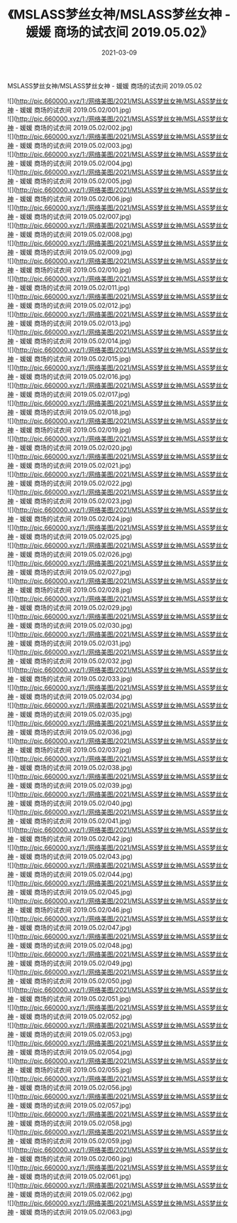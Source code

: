 ﻿---
layout: post
title:  《MSLASS梦丝女神/MSLASS梦丝女神 - 媛媛 商场的试衣间 2019.05.02》
date:   2021-03-09
img: http://pic.660000.xyz/1:/网络美图/2021/MSLASS梦丝女神/MSLASS梦丝女神 - 媛媛 商场的试衣间 2019.05.02/000.jpg
categories: [美女, 清纯, 唯美]
---

MSLASS梦丝女神/MSLASS梦丝女神 - 媛媛 商场的试衣间 2019.05.02

 ![](http://pic.660000.xyz/1:/网络美图/2021/MSLASS梦丝女神/MSLASS梦丝女神 - 媛媛 商场的试衣间 2019.05.02/001.jpg) <br>![](http://pic.660000.xyz/1:/网络美图/2021/MSLASS梦丝女神/MSLASS梦丝女神 - 媛媛 商场的试衣间 2019.05.02/002.jpg) <br>![](http://pic.660000.xyz/1:/网络美图/2021/MSLASS梦丝女神/MSLASS梦丝女神 - 媛媛 商场的试衣间 2019.05.02/003.jpg) <br>![](http://pic.660000.xyz/1:/网络美图/2021/MSLASS梦丝女神/MSLASS梦丝女神 - 媛媛 商场的试衣间 2019.05.02/004.jpg) <br>![](http://pic.660000.xyz/1:/网络美图/2021/MSLASS梦丝女神/MSLASS梦丝女神 - 媛媛 商场的试衣间 2019.05.02/005.jpg) <br>![](http://pic.660000.xyz/1:/网络美图/2021/MSLASS梦丝女神/MSLASS梦丝女神 - 媛媛 商场的试衣间 2019.05.02/006.jpg) <br>![](http://pic.660000.xyz/1:/网络美图/2021/MSLASS梦丝女神/MSLASS梦丝女神 - 媛媛 商场的试衣间 2019.05.02/007.jpg) <br>![](http://pic.660000.xyz/1:/网络美图/2021/MSLASS梦丝女神/MSLASS梦丝女神 - 媛媛 商场的试衣间 2019.05.02/008.jpg) <br>![](http://pic.660000.xyz/1:/网络美图/2021/MSLASS梦丝女神/MSLASS梦丝女神 - 媛媛 商场的试衣间 2019.05.02/009.jpg) <br>![](http://pic.660000.xyz/1:/网络美图/2021/MSLASS梦丝女神/MSLASS梦丝女神 - 媛媛 商场的试衣间 2019.05.02/010.jpg) <br>![](http://pic.660000.xyz/1:/网络美图/2021/MSLASS梦丝女神/MSLASS梦丝女神 - 媛媛 商场的试衣间 2019.05.02/011.jpg) <br>![](http://pic.660000.xyz/1:/网络美图/2021/MSLASS梦丝女神/MSLASS梦丝女神 - 媛媛 商场的试衣间 2019.05.02/012.jpg) <br>![](http://pic.660000.xyz/1:/网络美图/2021/MSLASS梦丝女神/MSLASS梦丝女神 - 媛媛 商场的试衣间 2019.05.02/013.jpg) <br>![](http://pic.660000.xyz/1:/网络美图/2021/MSLASS梦丝女神/MSLASS梦丝女神 - 媛媛 商场的试衣间 2019.05.02/014.jpg) <br>![](http://pic.660000.xyz/1:/网络美图/2021/MSLASS梦丝女神/MSLASS梦丝女神 - 媛媛 商场的试衣间 2019.05.02/015.jpg) <br>![](http://pic.660000.xyz/1:/网络美图/2021/MSLASS梦丝女神/MSLASS梦丝女神 - 媛媛 商场的试衣间 2019.05.02/016.jpg) <br>![](http://pic.660000.xyz/1:/网络美图/2021/MSLASS梦丝女神/MSLASS梦丝女神 - 媛媛 商场的试衣间 2019.05.02/017.jpg) <br>![](http://pic.660000.xyz/1:/网络美图/2021/MSLASS梦丝女神/MSLASS梦丝女神 - 媛媛 商场的试衣间 2019.05.02/018.jpg) <br>![](http://pic.660000.xyz/1:/网络美图/2021/MSLASS梦丝女神/MSLASS梦丝女神 - 媛媛 商场的试衣间 2019.05.02/019.jpg) <br>![](http://pic.660000.xyz/1:/网络美图/2021/MSLASS梦丝女神/MSLASS梦丝女神 - 媛媛 商场的试衣间 2019.05.02/020.jpg) <br>![](http://pic.660000.xyz/1:/网络美图/2021/MSLASS梦丝女神/MSLASS梦丝女神 - 媛媛 商场的试衣间 2019.05.02/021.jpg) <br>![](http://pic.660000.xyz/1:/网络美图/2021/MSLASS梦丝女神/MSLASS梦丝女神 - 媛媛 商场的试衣间 2019.05.02/022.jpg) <br>![](http://pic.660000.xyz/1:/网络美图/2021/MSLASS梦丝女神/MSLASS梦丝女神 - 媛媛 商场的试衣间 2019.05.02/023.jpg) <br>![](http://pic.660000.xyz/1:/网络美图/2021/MSLASS梦丝女神/MSLASS梦丝女神 - 媛媛 商场的试衣间 2019.05.02/024.jpg) <br>![](http://pic.660000.xyz/1:/网络美图/2021/MSLASS梦丝女神/MSLASS梦丝女神 - 媛媛 商场的试衣间 2019.05.02/025.jpg) <br>![](http://pic.660000.xyz/1:/网络美图/2021/MSLASS梦丝女神/MSLASS梦丝女神 - 媛媛 商场的试衣间 2019.05.02/026.jpg) <br>![](http://pic.660000.xyz/1:/网络美图/2021/MSLASS梦丝女神/MSLASS梦丝女神 - 媛媛 商场的试衣间 2019.05.02/027.jpg) <br>![](http://pic.660000.xyz/1:/网络美图/2021/MSLASS梦丝女神/MSLASS梦丝女神 - 媛媛 商场的试衣间 2019.05.02/028.jpg) <br>![](http://pic.660000.xyz/1:/网络美图/2021/MSLASS梦丝女神/MSLASS梦丝女神 - 媛媛 商场的试衣间 2019.05.02/029.jpg) <br>![](http://pic.660000.xyz/1:/网络美图/2021/MSLASS梦丝女神/MSLASS梦丝女神 - 媛媛 商场的试衣间 2019.05.02/030.jpg) <br>![](http://pic.660000.xyz/1:/网络美图/2021/MSLASS梦丝女神/MSLASS梦丝女神 - 媛媛 商场的试衣间 2019.05.02/031.jpg) <br>![](http://pic.660000.xyz/1:/网络美图/2021/MSLASS梦丝女神/MSLASS梦丝女神 - 媛媛 商场的试衣间 2019.05.02/032.jpg) <br>![](http://pic.660000.xyz/1:/网络美图/2021/MSLASS梦丝女神/MSLASS梦丝女神 - 媛媛 商场的试衣间 2019.05.02/033.jpg) <br>![](http://pic.660000.xyz/1:/网络美图/2021/MSLASS梦丝女神/MSLASS梦丝女神 - 媛媛 商场的试衣间 2019.05.02/034.jpg) <br>![](http://pic.660000.xyz/1:/网络美图/2021/MSLASS梦丝女神/MSLASS梦丝女神 - 媛媛 商场的试衣间 2019.05.02/035.jpg) <br>![](http://pic.660000.xyz/1:/网络美图/2021/MSLASS梦丝女神/MSLASS梦丝女神 - 媛媛 商场的试衣间 2019.05.02/036.jpg) <br>![](http://pic.660000.xyz/1:/网络美图/2021/MSLASS梦丝女神/MSLASS梦丝女神 - 媛媛 商场的试衣间 2019.05.02/037.jpg) <br>![](http://pic.660000.xyz/1:/网络美图/2021/MSLASS梦丝女神/MSLASS梦丝女神 - 媛媛 商场的试衣间 2019.05.02/038.jpg) <br>![](http://pic.660000.xyz/1:/网络美图/2021/MSLASS梦丝女神/MSLASS梦丝女神 - 媛媛 商场的试衣间 2019.05.02/039.jpg) <br>![](http://pic.660000.xyz/1:/网络美图/2021/MSLASS梦丝女神/MSLASS梦丝女神 - 媛媛 商场的试衣间 2019.05.02/040.jpg) <br>![](http://pic.660000.xyz/1:/网络美图/2021/MSLASS梦丝女神/MSLASS梦丝女神 - 媛媛 商场的试衣间 2019.05.02/041.jpg) <br>![](http://pic.660000.xyz/1:/网络美图/2021/MSLASS梦丝女神/MSLASS梦丝女神 - 媛媛 商场的试衣间 2019.05.02/042.jpg) <br>![](http://pic.660000.xyz/1:/网络美图/2021/MSLASS梦丝女神/MSLASS梦丝女神 - 媛媛 商场的试衣间 2019.05.02/043.jpg) <br>![](http://pic.660000.xyz/1:/网络美图/2021/MSLASS梦丝女神/MSLASS梦丝女神 - 媛媛 商场的试衣间 2019.05.02/044.jpg) <br>![](http://pic.660000.xyz/1:/网络美图/2021/MSLASS梦丝女神/MSLASS梦丝女神 - 媛媛 商场的试衣间 2019.05.02/045.jpg) <br>![](http://pic.660000.xyz/1:/网络美图/2021/MSLASS梦丝女神/MSLASS梦丝女神 - 媛媛 商场的试衣间 2019.05.02/046.jpg) <br>![](http://pic.660000.xyz/1:/网络美图/2021/MSLASS梦丝女神/MSLASS梦丝女神 - 媛媛 商场的试衣间 2019.05.02/047.jpg) <br>![](http://pic.660000.xyz/1:/网络美图/2021/MSLASS梦丝女神/MSLASS梦丝女神 - 媛媛 商场的试衣间 2019.05.02/048.jpg) <br>![](http://pic.660000.xyz/1:/网络美图/2021/MSLASS梦丝女神/MSLASS梦丝女神 - 媛媛 商场的试衣间 2019.05.02/049.jpg) <br>![](http://pic.660000.xyz/1:/网络美图/2021/MSLASS梦丝女神/MSLASS梦丝女神 - 媛媛 商场的试衣间 2019.05.02/050.jpg) <br>![](http://pic.660000.xyz/1:/网络美图/2021/MSLASS梦丝女神/MSLASS梦丝女神 - 媛媛 商场的试衣间 2019.05.02/051.jpg) <br>![](http://pic.660000.xyz/1:/网络美图/2021/MSLASS梦丝女神/MSLASS梦丝女神 - 媛媛 商场的试衣间 2019.05.02/052.jpg) <br>![](http://pic.660000.xyz/1:/网络美图/2021/MSLASS梦丝女神/MSLASS梦丝女神 - 媛媛 商场的试衣间 2019.05.02/053.jpg) <br>![](http://pic.660000.xyz/1:/网络美图/2021/MSLASS梦丝女神/MSLASS梦丝女神 - 媛媛 商场的试衣间 2019.05.02/054.jpg) <br>![](http://pic.660000.xyz/1:/网络美图/2021/MSLASS梦丝女神/MSLASS梦丝女神 - 媛媛 商场的试衣间 2019.05.02/055.jpg) <br>![](http://pic.660000.xyz/1:/网络美图/2021/MSLASS梦丝女神/MSLASS梦丝女神 - 媛媛 商场的试衣间 2019.05.02/056.jpg) <br>![](http://pic.660000.xyz/1:/网络美图/2021/MSLASS梦丝女神/MSLASS梦丝女神 - 媛媛 商场的试衣间 2019.05.02/057.jpg) <br>![](http://pic.660000.xyz/1:/网络美图/2021/MSLASS梦丝女神/MSLASS梦丝女神 - 媛媛 商场的试衣间 2019.05.02/058.jpg) <br>![](http://pic.660000.xyz/1:/网络美图/2021/MSLASS梦丝女神/MSLASS梦丝女神 - 媛媛 商场的试衣间 2019.05.02/059.jpg) <br>![](http://pic.660000.xyz/1:/网络美图/2021/MSLASS梦丝女神/MSLASS梦丝女神 - 媛媛 商场的试衣间 2019.05.02/060.jpg) <br>![](http://pic.660000.xyz/1:/网络美图/2021/MSLASS梦丝女神/MSLASS梦丝女神 - 媛媛 商场的试衣间 2019.05.02/061.jpg) <br>![](http://pic.660000.xyz/1:/网络美图/2021/MSLASS梦丝女神/MSLASS梦丝女神 - 媛媛 商场的试衣间 2019.05.02/062.jpg) <br>![](http://pic.660000.xyz/1:/网络美图/2021/MSLASS梦丝女神/MSLASS梦丝女神 - 媛媛 商场的试衣间 2019.05.02/063.jpg) <br>